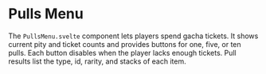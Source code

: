 # Pulls Menu

The `PullsMenu.svelte` component lets players spend gacha tickets. It shows
current pity and ticket counts and provides buttons for one, five, or ten
pulls. Each button disables when the player lacks enough tickets. Pull results
list the type, id, rarity, and stacks of each item.

